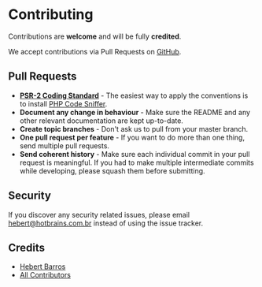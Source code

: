 # Contributing

Contributions are **welcome** and will be fully **credited**.

We accept contributions via Pull Requests on [GitHub](https://github.com/localtools/coinbase-commerce-sdk).

## Pull Requests

- **[PSR-2 Coding Standard](https://github.com/php-fig/fig-standards/blob/master/accepted/PSR-2-coding-style-guide.md)** - The easiest way to apply the conventions is to install [PHP Code Sniffer](http://pear.php.net/package/PHP_CodeSniffer).
- **Document any change in behaviour** - Make sure the README and any other relevant documentation are kept up-to-date.
- **Create topic branches** - Don't ask us to pull from your master branch.
- **One pull request per feature** - If you want to do more than one thing, send multiple pull requests.
- **Send coherent history** - Make sure each individual commit in your pull request is meaningful. If you had to make multiple intermediate commits while developing, please squash them before submitting.

## Security

If you discover any security related issues, please email [hebert@hotbrains.com.br](mailto:hebert@hotbrains.com.br) instead of using the issue tracker.

## Credits

- [Hebert Barros](https://github.com/hebertcisco)
- [All Contributors](https://github.com/localtools/coinbase-commerce-sdk/graphs/contributors)